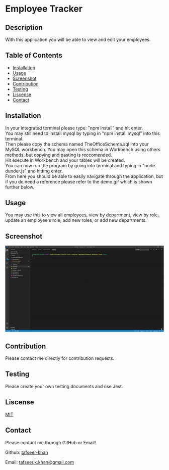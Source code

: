 # Employee Tracker

## Description
With this application you will be able to view and edit your employees.

## Table of Contents
- [Installation](#installation)
- [Usage](#usage)
- [Screenshot](#screenshot)
- [Contribution](#contribution)
- [Testing](#testing)
- [Liscense](#liscense)
- [Contact](#contact)

## Installation
In your integrated terminal please type: "npm install" and hit enter.<br />You may still need to install mysql by typing in "npm install mysql" into this terminal.<br />Then please copy the schema named TheOfficeSchema.sql into your MySQL workbench. You may open this schema in Workbench using others methods, but copying and pasting is reccomended. <br /> Hit execute in Workbench and your tables will be created. <br /> You can now run the program by going into terminal and typing in "node dunder.js" and hitting enter.<br />From here you should be able to easily navigate through the application, but if you do need a reference please refer to the demo.gif which is shown further below.

## Usage 
You may use this to view all employees, view by department, view by role, update an employee's role, add new roles, or add new departments. 

## Screenshot
![projectScreenshot](https://github.com/tafseer-khan/Employee_Tracker/blob/main/screenshots/demo.gif)

## Contribution
Please contact me directly for contribution requests.

## Testing 
Please create your own testing documents and use Jest.

## Liscense
[MIT](https://github.com/tafseer-khan/Employee_Tracker/blob/main/LICENSE)
## Contact
Please contact me through GitHub or Email!


Github: [tafseer-khan](https://github.com/tafseer-khan)


Email: [tafseer.k.khan@gmail.com](mailto:tafseer.k.khan@gmail.com)
